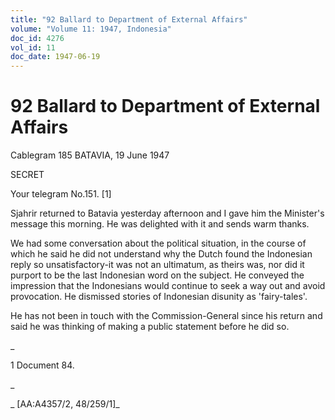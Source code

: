 ```yaml
---
title: "92 Ballard to Department of External Affairs"
volume: "Volume 11: 1947, Indonesia"
doc_id: 4276
vol_id: 11
doc_date: 1947-06-19
---
```


# 92 Ballard to Department of External Affairs

Cablegram 185 BATAVIA, 19 June 1947

SECRET

Your telegram No.151. [1]

Sjahrir returned to Batavia yesterday afternoon and I gave him the Minister's message this morning. He was delighted with it and sends warm thanks.

We had some conversation about the political situation, in the course of which he said he did not understand why the Dutch found the Indonesian reply so unsatisfactory-it was not an ultimatum, as theirs was, nor did it purport to be the last Indonesian word on the subject. He conveyed the impression that the Indonesians would continue to seek a way out and avoid provocation. He dismissed stories of Indonesian disunity as 'fairy-tales'.

He has not been in touch with the Commission-General since his return and said he was thinking of making a public statement before he did so.

_

1 Document 84.

_

_ [AA:A4357/2, 48/259/1]_
